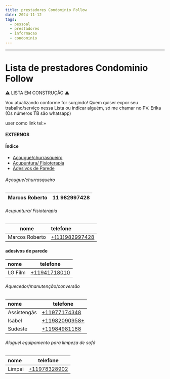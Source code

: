 ```yaml
---
title: prestadores Condominio Follow
date: 2024-11-12
tags:
  - pessoal
  - prestadores
  - informacao
  - condominio
---
```

___________________
# Lista de prestadores Condominio Follow

⚠️ LISTA EM CONSTRUÇÃO ⚠️

Vou atualizando conforme for surgindo! Quem quiser expor seu trabalho/serviço nessa Lista ou indicar alguém, só me chamar no PV. Erika (Os números TB são whatsapp)

user como link
tel:+
#### EXTERNOS

#### Índice

- [Açougue/churrasqueiro](#Açougue/churrasqueiro)
- [Acupuntura/ Fisioterapia](#Acupuntura/Fisioterapia)
- [Adesivos de Parede](#adesivos-de-parede)

###### Açougue/churrasqueiro

| Marcos Roberto | 11 982997428 |
|:--------------:| ------------ |

###### Acupuntura/ Fisioterapia

| nome           | telefone                            |
| -------------- | :---------------------------------- |
| Marcos Roberto | [\+(11)982997428](tel:+11982997428) |

#### adesivos de parede

| nome    | telefone                            |
| :------ | ----------------------------------- |
| LG Film | [\+11941718010](tel:+(11)941718010) |

######  Aquecedor/manutenção/conversão

| nome        | telefone                           |
| :---------- | ---------------------------------- |
| Assistengás | [\+11977174348](tel:+11977174348)  |
| Isabel      | [\+11982090958+](tel:+11982090958) |
| Sudeste     | [\+11984981188](tel:+11984981188)  |

######  Aluguel equipamento para limpeza de sofá

| nome   | telefone                          |
| :----- | --------------------------------- |
| Limpai | [\+11978328902](tel:+11978328902) |


